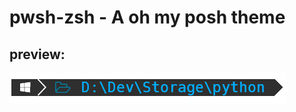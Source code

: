 # pwsh-zsh - A oh my posh theme 

## preview:
![](https://raw.githubusercontent.com/flyyt4/pwsh-zsh/fly/preview.png)
